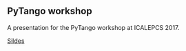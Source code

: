 ## PyTango workshop

A presentation for the PyTango workshop at ICALEPCS 2017.

[Sildes](http://vxgmichel.github.io/icalepcs-workshop)
